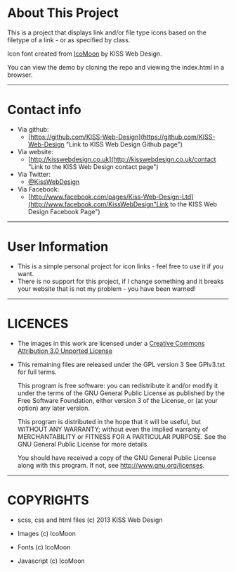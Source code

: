 About This Project
==================

This is a project that displays link and/or file type icons based on the filetype of a link - or as specified by class.    
  
Icon font created from [IcoMoon](http://icomoon.io/ "IcoMoon hompage - opens in a new window") by KISS Web Design.  

You can view the demo by cloning the repo and viewing the index.html in a browser.   
  
------------    
  
Contact info  
============  
  
 * Via github:		
	+ [https://github.com/KISS-Web-Design](https://github.com/KISS-Web-Design "Link to KISS Web Design Github page")  
 * Via website:	
	+ [http://kisswebdesign.co.uk](http://kisswebdesign.co.uk/contact "Link to the KISS Web Design contact page")  
 * Via Twitter:	
	+ [@KissWebDesign](https://twitter.com/KissWebDesign "Twitter link for KISS Web Design")  
 * Via Facebook:	
	+ [http://www.facebook.com/pages/Kiss-Web-Design-Ltd](http://www.facebook.com/KissWebDesign"Link to the KISS Web Design Facebook Page")  
  
------------ 
    
User Information
================

 * This is a simple personal project for icon links - feel free to use it if you want.
 * There is no support for this project, if I change something and it breaks your website that is not my problem - you have been warned!
  
------------  
     
LICENCES
========
 * The images in this work are licensed under a [Creative Commons Attribution 3.0 Unported License](http://creativecommons.org/licenses/by/3.0/deed.en_US "CC-A 3.0 license - opens in a new window")

 * This remaining files are released under the GPL version 3
   See GPlv3.txt for full terms.
  
   This program is free software: you can redistribute it and/or modify
   it under the terms of the GNU General Public License as published by
   the Free Software Foundation, either version 3 of the License, or
   (at your option) any later version.

   This program is distributed in the hope that it will be useful,
   but WITHOUT ANY WARRANTY; without even the implied warranty of
   MERCHANTABILITY or FITNESS FOR A PARTICULAR PURPOSE.  See the
   GNU General Public License for more details.

   You should have received a copy of the GNU General Public License
   along with this program.  If not, see http://www.gnu.org/licenses.

------------  
  
COPYRIGHTS
==========

 * scss, css and html files
   (c) 2013 KISS Web Design
   
 * Images
   (c) IcoMoon
   
 * Fonts
   (c) IcoMoon
   
 * Javascript
   (c) IcoMoon
